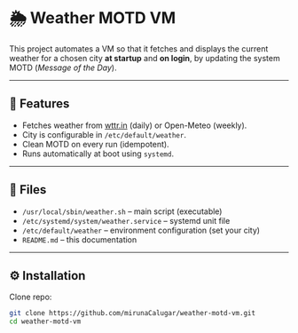 # 🌦️ Weather MOTD VM

This project automates a VM so that it fetches and displays the current weather
for a chosen city **at startup** and **on login**, by updating the system MOTD
(*Message of the Day*).

---

## 🎯 Features
- Fetches weather from [wttr.in](https://wttr.in) (daily) or Open-Meteo (weekly).
- City is configurable in `/etc/default/weather`.
- Clean MOTD on every run (idempotent).
- Runs automatically at boot using `systemd`.

---

## 📂 Files
- `/usr/local/sbin/weather.sh` – main script (executable)
- `/etc/systemd/system/weather.service` – systemd unit file
- `/etc/default/weather` – environment configuration (set your city)
- `README.md` – this documentation

---

## ⚙️ Installation

Clone repo:
```bash
git clone https://github.com/mirunaCalugar/weather-motd-vm.git
cd weather-motd-vm
